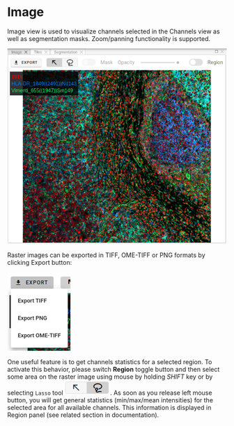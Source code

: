 # Image

Image view is used to visualize channels selected in the Channels view as well as segmentation masks.
Zoom/panning functionality is supported.

![Image view](../assets/image-view.png)

Raster images can be exported in TIFF, OME-TIFF or PNG formats by clicking Export button:  

![Image export](../assets/image-export.png)

One useful feature is to get channels statistics for a selected region.
To activate this behavior, please switch **Region** toggle button and then select some area on the raster image using mouse by holding _SHIFT_ key or by selecting `Lasso` tool ![Lasso tool](../assets/lasso-tool-button.png).
As soon as you release left mouse button, you will get general statistics (min/max/mean intensities) for the selected area for all available channels.
This information is displayed in Region panel (see related section in documentation).
